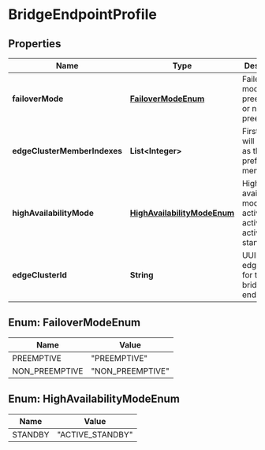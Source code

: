 # BridgeEndpointProfile

## Properties
Name | Type | Description | Notes
------------ | ------------- | ------------- | -------------
**failoverMode** | [**FailoverModeEnum**](#FailoverModeEnum) | Faileover mode can be preemmptive or non-preemptive |  [optional]
**edgeClusterMemberIndexes** | **List&lt;Integer&gt;** | First index will be used as the preferred member |  [optional]
**highAvailabilityMode** | [**HighAvailabilityModeEnum**](#HighAvailabilityModeEnum) | High avaialability mode can be active-active or active-standby |  [optional]
**edgeClusterId** | **String** | UUID of the edge cluster for this bridge endpoint | 

<a name="FailoverModeEnum"></a>
## Enum: FailoverModeEnum
Name | Value
---- | -----
PREEMPTIVE | &quot;PREEMPTIVE&quot;
NON_PREEMPTIVE | &quot;NON_PREEMPTIVE&quot;

<a name="HighAvailabilityModeEnum"></a>
## Enum: HighAvailabilityModeEnum
Name | Value
---- | -----
STANDBY | &quot;ACTIVE_STANDBY&quot;
